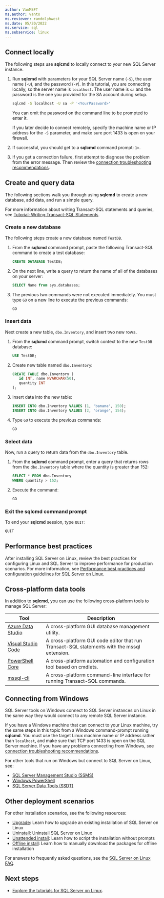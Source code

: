 ```yaml
---
author: VanMSFT
ms.author: vanto
ms.reviewer: randolphwest
ms.date: 05/20/2022
ms.service: sql
ms.subservice: linux
---
```

## Connect locally

The following steps use **sqlcmd** to locally connect to your new SQL Server instance.

1. Run **sqlcmd** with parameters for your SQL Server name (`-S`), the user name (`-U`), and the password (`-P`). In this tutorial, you are connecting locally, so the server name is `localhost`. The user name is `sa` and the password is the one you provided for the SA account during setup.

   ```bash
   sqlcmd -S localhost -U sa -P '<YourPassword>'
   ```

   You can omit the password on the command line to be prompted to enter it.

   If you later decide to connect remotely, specify the machine name or IP address for the `-S` parameter, and make sure port 1433 is open on your firewall.

1. If successful, you should get to a **sqlcmd** command prompt: `1>`.

1. If you get a connection failure, first attempt to diagnose the problem from the error message. Then review the [connection troubleshooting recommendations](../sql-server-linux-troubleshooting-guide.md#connection).

## Create and query data

The following sections walk you through using **sqlcmd** to create a new database, add data, and run a simple query.

For more information about writing Transact-SQL statements and queries, see [Tutorial: Writing Transact-SQL Statements](../../t-sql/tutorial-writing-transact-sql-statements.md).

### Create a new database

The following steps create a new database named `TestDB`.

1. From the **sqlcmd** command prompt, paste the following Transact-SQL command to create a test database:

   ```sql
   CREATE DATABASE TestDB;
   ```

1. On the next line, write a query to return the name of all of the databases on your server:

   ```sql
   SELECT Name from sys.databases;
   ```

1. The previous two commands were not executed immediately. You must type `GO` on a new line to execute the previous commands:

   ```sql
   GO
   ```

### Insert data

Next create a new table, `dbo.Inventory`, and insert two new rows.

1. From the **sqlcmd** command prompt, switch context to the new `TestDB` database:

   ```sql
   USE TestDB;
   ```

1. Create new table named `dbo.Inventory`:

   ```sql
   CREATE TABLE dbo.Inventory (
      id INT, name NVARCHAR(50),
      quantity INT
   );
   ```

1. Insert data into the new table:

   ```sql
   INSERT INTO dbo.Inventory VALUES (1, 'banana', 150);
   INSERT INTO dbo.Inventory VALUES (2, 'orange', 154);
   ```

1. Type `GO` to execute the previous commands:

   ```sql
   GO
   ```

### Select data

Now, run a query to return data from the `dbo.Inventory` table.

1. From the **sqlcmd** command prompt, enter a query that returns rows from the `dbo.Inventory` table where the quantity is greater than 152:

   ```sql
   SELECT * FROM dbo.Inventory
   WHERE quantity > 152;
   ```

1. Execute the command:

   ```sql
   GO
   ```

### Exit the sqlcmd command prompt

To end your **sqlcmd** session, type `QUIT`:

```sql
QUIT
```

## Performance best practices

After installing SQL Server on Linux, review the best practices for configuring Linux and SQL Server to improve performance for production scenarios. For more information, see [Performance best practices and configuration guidelines for SQL Server on Linux](../sql-server-linux-performance-best-practices.md).

## Cross-platform data tools

In addition to **sqlcmd**, you can use the following cross-platform tools to manage SQL Server:

| Tool | Description |
| ---- | ----------- |
| [Azure Data Studio](../../azure-data-studio/index.yml) | A cross-platform GUI database management utility. |
| [Visual Studio Code](../../tools/visual-studio-code/sql-server-develop-use-vscode.md) | A cross-platform GUI code editor that run Transact-SQL statements with the mssql extension. |
| [PowerShell Core](../sql-server-linux-manage-powershell-core.md) | A cross-platform automation and configuration tool based on cmdlets. |
| [mssql-cli](https://github.com/dbcli/mssql-cli/tree/master/doc) | A cross-platform command-line interface for running Transact-SQL commands. |

## Connecting from Windows

SQL Server tools on Windows connect to SQL Server instances on Linux in the same way they would connect to any remote SQL Server instance.

If you have a Windows machine that can connect to your Linux machine, try the same steps in this topic from a Windows command-prompt running **sqlcmd**. You must use the target Linux machine name or IP address rather than `localhost`, and make sure that TCP port 1433 is open on the SQL Server machine. If you have any problems connecting from Windows, see [connection troubleshooting recommendations](../sql-server-linux-troubleshooting-guide.md#connection).

For other tools that run on Windows but connect to SQL Server on Linux, see:

- [SQL Server Management Studio (SSMS)](../sql-server-linux-manage-ssms.md)
- [Windows PowerShell](../sql-server-linux-manage-powershell.md)
- [SQL Server Data Tools (SSDT)](../sql-server-linux-develop-use-ssdt.md)

## Other deployment scenarios

For other installation scenarios, see the following resources:

- [Upgrade](../sql-server-linux-setup.md#upgrade): Learn how to upgrade an existing installation of SQL Server on Linux
- [Uninstall](../sql-server-linux-setup.md#uninstall): Uninstall SQL Server on Linux
- [Unattended install](../sql-server-linux-setup.md#unattended): Learn how to script the installation without prompts
- [Offline install](../sql-server-linux-setup.md#offline): Learn how to manually download the packages for offline installation

For answers to frequently asked questions, see the [SQL Server on Linux FAQ](../sql-server-linux-faq.yml).

## Next steps

- [Explore the tutorials for SQL Server on Linux](../sql-server-linux-migrate-restore-database.md).
